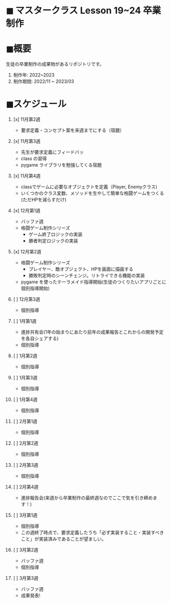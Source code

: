 # ◼ マスタークラス Lesson 19~24 卒業制作

# ◼概要

生徒の卒業制作の成果物があるリポジトリです。

1. 制作年: 2022~2023
1. 制作期間: 2022/11 ~ 2023/03

# ◼スケジュール
1. [x] 11月第2週
    - 要求定義・コンセプト案を来週までにする（宿題）
1. [x] 11月第3週
    - 先生が要求定義にフィードバッ
    - class の習得
    - pygame ライブラリを勉強してくる宿題
1. [x] 11月第4週 
    - classでゲームに必要なオブジェクトを定義（Player, Enemyクラス)
    - いくつかのクラス変数、メソッドを生やして簡単な格闘ゲームをつくる(ただHPを減らすだけ)
1. [x] 12月第1週
    - バッファ週
    - 格闘ゲーム制作シリーズ
        - ゲーム終了ロジックの実装
        - 勝者判定ロジックの実装

1. [x] 12月第2週
    - 格闘ゲーム制作シリーズ
        - プレイヤー、敵オブジェクト、HPを画面に描画する
        - 勝敗判定時のシーンチェンジ。リトライできる機能の実装
    - pygame を使ったテーラメイド指導開始(生徒のつくりたいアプリごとに個別指導開始)

1. [ ] 12月第3週
    - 個別指導
1. [ ] 1月第1週
    - 進捗共有会(1年の始まりにあたり前年の成果報告とこれからの開発予定を各自シェアする)
    - 個別指導
1. [ ] 1月第2週
    - 個別指導
1. [ ] 1月第3週
    - 個別指導
1. [ ] 1月第4週
    - 個別指導
1. [ ] 2月第1週
    - 個別指導
1. [ ] 2月第2週
    - 個別指導
1. [ ] 2月第3週
    - 個別指導
1. [ ] 2月第4週
    - 進捗報告会(来週から卒業制作の最終週なのでここで気を引き締めます！)
1. [ ] 3月第1週
    - 個別指導
    - この週終了時点で、要求定義したうち「必ず実装すること・実装すべきこと」が実装済みであることが望ましい。
1. [ ] 3月第2週
    - バッファ週
    - 個別指導
1. [ ] 3月第3週  
    - バッファ週
    - 成果発表!